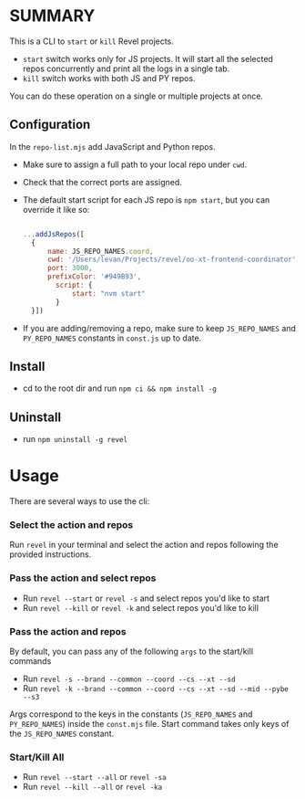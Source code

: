 # SUMMARY

This is a CLI to `start` or `kill` Revel projects.

- `start` switch works only for JS projects. It will start all the selected repos concurrently and print all the logs in a single tab.
- `kill` switch works with both JS and PY repos.

You can do these operation on a single or multiple projects at once.

## Configuration

In the `repo-list.mjs` add JavaScript and Python repos.

- Make sure to assign a full path to your local repo under `cwd`.
- Check that the correct ports are assigned.
- The default start script for each JS repo is `npm start`, but you can override it like so:

  ```js

  ...addJsRepos([
  	{
  		name: JS_REPO_NAMES.coord,
  		cwd: '/Users/levan/Projects/revel/oo-xt-frontend-coordinator',
  		port: 3000,
  		prefixColor: '#949B93',
          script: {
              start: "nvm start"
          }
  	}])

  ```

- If you are adding/removing a repo, make sure to keep `JS_REPO_NAMES` and `PY_REPO_NAMES` constants in `const.js` up to date.

## Install

- cd to the root dir and run `npm ci && npm install -g`

## Uninstall

- run `npm uninstall -g revel`

# Usage

There are several ways to use the cli:

### Select the action and repos

Run `revel` in your terminal and select the action and repos following the provided instructions.

### Pass the action and select repos

- Run `revel --start` or `revel -s` and select repos you'd like to start
- Run `revel --kill` or `revel -k` and select repos you'd like to kill

### Pass the action and repos

By default, you can pass any of the following `args` to the start/kill commands

- Run `revel -s --brand --common --coord --cs --xt --sd`
- Run `revel -k --brand --common --coord --cs --xt --sd --mid --pybe --s3`

Args correspond to the keys in the constants (`JS_REPO_NAMES` and `PY_REPO_NAMES`) inside the `const.mjs` file. Start command takes only keys of the `JS_REPO_NAMES` constant.

### Start/Kill All

- Run `revel --start --all` or `revel -sa`
- Run `revel --kill --all` or `revel -ka`
